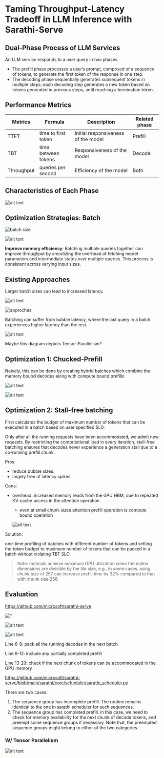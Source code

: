 # Taming Throughput-Latency Tradeoff in LLM Inference with Sarathi-Serve

## Dual-Phase Process of LLM Services

An LLM service responds to a user query in two phases.

- The prefill phase processes a user’s prompt, composed of a sequence of tokens, to generate the first token of the response in one step.
- The decoding phase sequentially generates subsequent tokens in multiple steps; each decoding step generates a new token based on tokens generated in previous steps, until reaching a termination token.

## Performance Metrics

| Metrics | Formula | Description | Related phase |
| --- | --- | --- | --- |
| TTFT | time to first token | Initial responsiveness of the model | Prefill |
| TBT | time between tokens | Responsiveness of the model | Decode|
| Throughput | queries per second | Efficiency of the model | Both |

## Characteristics of Each Phase

![alt text](png/image.png)

## Optimization Strategies: Batch

![batch size](png/image-2.png)

![alt text](png/image-1.png)

**Improve memory efficiency**: Batching multiple queries together can improve throughput by amortizing the overhead of fetching model parameters and intermediate states over multiple queries. This process is consistent across varying input sizes.

## Existing Approaches

Larger batch sizes can lead to increased latency.

![alt text](png/image-4.png)

![approches](png/image-3.png)

Batching can suffer from bubble latency, where the last query in a batch experiences higher latency than the rest.

![alt text](png/image-5.png)

Maybe this diagram depicts Tensor-Parallelism?

## Optimization 1: Chucked-Prefill

Naively, this can be done by creating hybrid batches which combine the memory bound decodes along with compute bound prefills

![alt text](png/image-6.png)

![alt text](png/image-8.png)

## Optimization 2: Stall-free batching

First calculates the budget of maximum number of tokens that can be executed in a batch based on user specified SLO.

Only after all the running requests have been accommodated, we admit new requests. By restricting the computational load in every iteration, stall-free batching ensures that decodes never experience a generation stall due to a co-running prefill chunk.

Pros:

- reduce bubble sizes.
- largely free of latency spikes.

Cons:

- overhead: increased memory reads from the GPU HBM, due to repeated KV-cache access in the attention operation.

  - even at small chunk sizes attention prefill operation is compute bound operation

  ![alt text](png/image-7.png)

Solution:

one-time profiling of batches with different number of tokens and setting the token budget to maximum number of tokens that can be packed in a batch without violating TBT SLO.
> Note: matmuls achieve maximum GPU utilization when the matrix dimensions are divisible by the tile size, e.g., in some cases, using chunk size of 257 can increase prefill time by 32% compared to that with chunk size 256.

## Evaluation

<https://github.com/microsoft/sarathi-serve>

![†](png/image-9.png)

![alt text](png/image-10.png)

![alt text](png/image-12.png)

Line 6-8: pack all the running decodes in the next batch

Line 9-12: include any partially completed prefill

Line 13-20: check if the next chunk of tokens can be accommodated in the GPU memory

<https://github.com/microsoft/sarathi-serve/blob/main/sarathi/core/scheduler/sarathi_scheduler.py>

There are two cases:

1. The sequence group has incomplete prefill. The routine
remains identical to the one in sarathi scheduler for such sequences.
1. The sequence group has completed prefill. In this case, we need to
check for memory availability for the next chunk of decode tokens, and preempt
some sequence groups if necessary. Note that, the preempted sequence groups
might belong to either of the two categories.

### W/ Tensor Parallelism

![alt text](png/image-11.png)
